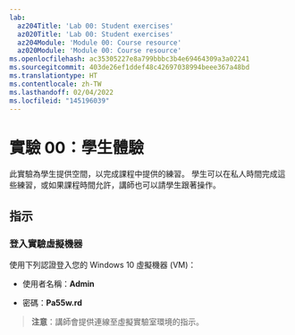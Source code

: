 ```yaml
---
lab:
  az204Title: 'Lab 00: Student exercises'
  az020Title: 'Lab 00: Student exercises'
  az204Module: 'Module 00: Course resource'
  az020Module: 'Module 00: Course resource'
ms.openlocfilehash: ac35305227e8a799bbbc3b4e69464309a3a02241
ms.sourcegitcommit: 403de26ef1ddef48c42697038994beee367a48bd
ms.translationtype: HT
ms.contentlocale: zh-TW
ms.lasthandoff: 02/04/2022
ms.locfileid: "145196039"
---
```

# <a name="lab-00-student-exercises"></a>實驗 00：學生體驗

此實驗為學生提供空間，以完成課程中提供的練習。 學生可以在私人時間完成這些練習，或如果課程時間允許，講師也可以請學生跟著操作。

## <a name="instructions"></a>指示

### <a name="sign-in-to-the-lab-virtual-machine"></a>登入實驗虛擬機器

使用下列認證登入您的 Windows 10 虛擬機器 (VM)：

* 使用者名稱：**Admin**

* 密碼：**Pa55w.rd**

> **注意**：講師會提供連線至虛擬實驗室環境的指示。
